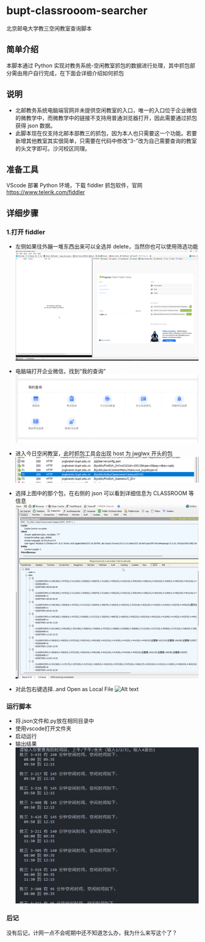 # bupt-classrooom-searcher

北京邮电大学教三空闲教室查询脚本

## 简单介绍

本脚本通过 Python 实现对教务系统-空闲教室抓包的数据进行处理，其中抓包部分需由用户自行完成，在下面会详细介绍如何抓包

## 说明

- 北邮教务系统电脑端官网并未提供空闲教室的入口，唯一的入口位于企业微信的微教学中，而微教学中的链接不支持用普通浏览器打开，因此需要通过抓包获得 json 数据。
- 此脚本现在仅支持北邮本部教三的抓包，因为本人也只需要这一个功能。若要新增其他教室其实很简单，只需要在代码中修改“3-”改为自己需要查询的教室的头文字即可。沙河校区同理。

## 准备工具

VScode 部署 Python 环境，下载 fiddler 抓包软件，官网<https://www.telerik.com/fiddler>

## 详细步骤

### 1.打开 fiddler

- 左侧如果往外蹦一堆东西出来可以全选并 delete，当然你也可以使用筛选功能
  ![image-1.png](https://github.com/Yuchen114514/bupt-classrooom-searcher/blob/main/src/image-1.png)

- 电脑端打开企业微信，找到“我的查询”
  ![image-2.png](https://github.com/Yuchen114514/bupt-classrooom-searcher/blob/main/src/image-2.png)

- 进入今日空闲教室，此时抓包工具会出现 host 为 jwglwx 开头的包
  ![image-3.png](https://github.com/Yuchen114514/bupt-classrooom-searcher/blob/main/src/image-3.png)

- 选择上图中的那个包，在右侧的 json 可以看到详细信息为 CLASSROOM 等信息
  ![image-4.png](https://github.com/Yuchen114514/bupt-classrooom-searcher/blob/main/src/image-4.png)

- 对此包右键选择..and Open as Local File
  ![Alt text](https://github.com/Yuchen114514/bupt-classrooom-searcher/blob/main/src/IMG_20231113_105007.jpg)

### 运行脚本

- 将.json文件和.py放在相同目录中
- 使用vscode打开文件夹
- 启动运行
- 输出结果
 ![image-5.png](https://github.com/Yuchen114514/bupt-classrooom-searcher/blob/main/src/image-5.png)

### 后记

没有后记，计网一点不会呢期中还不知道怎么办，我为什么来写这个了？
